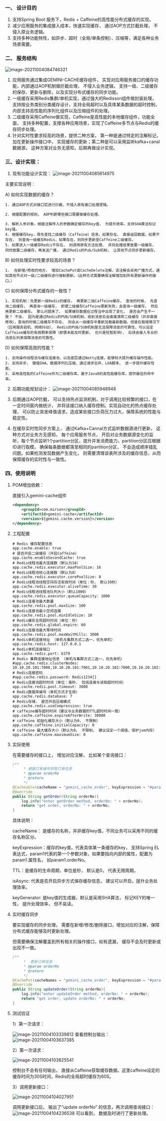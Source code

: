 ### 一、 设计目的

1. 支持Spring Boot 服务下，Redis + Caffeine的高性能分布式缓存的实现。
2. 减少应用服务的集成接入成本，快速实现缓存， 通过AOP方式拦截处理， 不侵入原业务逻辑。
3. 支持多种功能特性，如异步、超时（全局/单条控制）、压缩等，满足各种业务场景需要。

### 二、 服务结构

![image-20211004084746321](docs/images/image-20211004084746321.png)

1. 应用服务通过集成GEMINI-CACHE缓存组件， 实现对应用服务接口的缓存功能，内部通过AOP机制做拦截处理， 不侵入业务逻辑， 支持一级、二级缓存的保存、更新与删除，以及实现分布式缓存的同步功能。
2. 一级缓存采用Redis集群/单机实现，通过强大的Redisson组件做封装处理， 支持按业务类别分类缓存设计，支持全局超时以及具体某条数据的超时控制，内部支持高性能的序列化组件以及压缩组件的处理。
3. 二级缓存采用Caffeine做实现，Caffeine是高性能的本地缓存组件，功能全面， 支持多种配置，支撑各种应用场景，实现了Caffeine多节点与Redis的缓存同步处理。
4. 针对实时性要求较高的场景，提供二种方案， 第一种是通过特定的注解标记， 加在更新操作接口中， 实现缓存的更新；第二种是可以采用监听kafka+canal数据源， 这种方案对业务无感知，后期再做设计实现。



### 三、设计实现：

1. 现有功能设计实现：
   ![image-20211004085614975](docs/images/image-20211004085614975.png)

  主要实现说明：

  A) 如何实现数据的缓存？

    1. 通过AOP方式对接口层进行拦截，不侵入原有接口处理逻辑。

    2. 根据配置的规则， AOP判断哪些接口需要做缓存处理。

    3. 解析入参对象，根据注解传入的参数确定缓存的key值， 为提升效率，支持SHA算法标记key值。
    4. 根据缓存key，首先查找二级缓存（Caffeine）信息，如果存在， 直接返回数据，如果不存在， 则查询一级缓存Redis，如果存在，则同步更新至Caffeine二级缓存。
    5. 如果进入一级缓存Redis不存在， 则调用原有方法处理， 并将处理结果放置一级缓存， 同时放置二级缓存，再发送广播， 通过Redis的Pub/Sub机制， 让其他节点同步更新缓存。

  B) 如何处理实时性要求较高的场景？

    1.  在新增/修改的地方， 增加CachePut或CacheDelete注解，该注解会采用广播方式，通知其他节点对一级/二级缓存进行强制更新。（此种方式需要确保注解增加到所有更新操作的接口。）

  C) 如何保障分布式缓存的一致性？

    1. 实现机制：先更新一级Redis的缓存， 再更新二级Caffeine缓存， 查询的时候， 先查询二级缓存， 再查询一级缓存， 即便二级缓存Caffeine更新失败，会查询一级缓存， 然后再更新二级缓存。 那么问题来了， 如果缓存数据在过程当中出现了变化， 是否会产生不一致？ 不会， 因为是通过Redis的PUB/SUB机制，收到消息后会直接清除二级缓存（并非直接修改），查询的时候二级缓存不存在， 则会从一级缓存中重新加载最新数据。但是在极端情况下（应用服务宕机、网络抖动）， Redis的PUB/SUB机制是无法保障消息的可靠性，可以设定Caffeine缓存的有效期来保障（即便未能及时更新， 也只是短暂影响）， 后续会接入专业的消息队列来保障消息的可靠性。

  D) 如何保障高效的性能？

    1. 支持操作线程池与缓存连接池，以及底层通过Netty连接，能够较大提升缓存操作性能。
    2. 支持异步， 键值SHA，数据序列化压缩，通过请求合并，LUA脚本， 进一步提升缓存性能。
    3. 采用高性能的Caffeine作为二级缓存库，基于Java8的高性能缓存库，提供最佳的命中率。

  


2. 后期功能规划设计：
   ![image-20211004085948948](docs/images/image-20211004085948948.png)

3. 后期通过AOP拦截， 可以支持热点监测机制，对于调用比较频繁的接口，在一定时间窗内做统计， 并将该接口纳入缓存控制。实现自动化的热点缓存处理， 可以防止突发峰值请求，造成某些接口负荷压力过大，保障系统的性能与稳定性。

4. 在缓存实时性同步方案上， 通过Kafka+Cannal方式监听数据源进行更新， 这种方式对业务方无感知， 每个应用服务节点， 开启对业务数据源变化的监听，每个节点监听1个partition分区，提升并发消费能力，partition分区应根据ID进行取模， 确保每条数据都落至相同的partition分区， 不会造成顺序错乱问题。如果检测发现数据产生变化， 则需要清理该表所涉及的缓存信息，从而保障缓存的实时性与一致性。

### 四、使用说明

1. POM增加依赖：

   直接引入gemini-cache组件

   ```xml
   <dependency>
       <groupId>com.mirson</groupId>
       <artifactId>gemini-cache</artifactId>
       <version>${gemini.cache.version}</version>
   </dependency>
   ```

2. 工程配置

   ```properties
   # Redis 缓存配置信息
   app.cache.enable: true
   # 是否开启二级缓存（开启Caffeine）
   app.cache.enableSecondCache: true
   # Redis线程池最大连接数（默认为16）
   app.cache.redis.executor.maxPoolSize: 16
   # Redis线程池核心连接数（默认为8）
   app.cache.redis.executor.corePoolSize: 8
   # Redis线程池线程空闲存活有效时间（单位：秒， 默认30秒）
   app.cache.redis.executor.aliveTime: 30
   # Redis线程池线程池队列大小（默认1000）
   app.cache.redis.executor.queueCapacity: 1000
   # Redis连接池最大数量
   app.cache.redis.pool.maxSize: 100
   # Redis连接池最小空闲连接
   app.cache.redis.pool.minIdleSize: 10
   # Redis缓存全局超时时间（单位：秒）
   app.cache.redis.global.expire: 60
   # Redis连接池最大等待时间
   app.cache.redis.pool.maxWaitMills: 3000
   # Redis单机连接地址 （单机与集群方式二选一，优先单机）
   app.cache.redis.host: 127.0.0.1
   # Redis单机连接端口
   app.cache.redis.port: 6379
   # Redis 集群连接地址信息 （单机与集群方式二选一，优先单机）
   #app.cache.redis.clusterNodes: 10.10.20.101:7000,10.10.20.101:7001,10.10.20.102:7000,10.10.20.102:7001,10.10.20.103:7000,10.10.20.103:7001
   # Redis连接密码
   #app.cache.redis.password: Redis1234{}
   # Redis连接池超时时间（单位：毫秒， 包括连接与读取超时时间）
   app.cache.redis.pool.timeout: 3000
   # Redis数据库编号（单机方式才生效）
   app.cache.redis.database: 7
   # Redis存储， 是否开启压缩模式
   app.cache.redis.useCompression: true
   # caffeine缓存超时时间（建议与业务数据的TTL超时时间一致）
   app.cache.caffeine.expireAfterWrite: 30000
   # caffeine 初始化缓存大小（默认为0， 不限制）
   app.cache.caffeine.initialCapacity: 0
   # caffeine 最大缓存大小（默认为0， 不限制， 建议设定一个阈值，保护jvm内存）
   app.cache.caffeine.maximumSize: 0
   ```

3. 实际使用

   在需要缓存的接口上， 增加对应注解， 比如某个查询接口：

   ```java
   /**
        * 根据订单编号获取订单信息
        * @param orderNo
        * @return
        */
   @Cacheable(cacheName = "gemini_cache_order", keyExpression = "#param1", TTL = 10)
   @Override
   public String getOrder(String orderNo){
       log.info("enter getOrder method, orderNo: " + orderNo);
       return "get order, orderNo: " + orderNo;
   }
   ```

   具体说明：

   cacheName： 是缓存的名称，并非缓存key值，不同业务可以采用不同的缓存名称区分。

   keyExpression：缓存的key值，代表具体某一条缓存的key， 支持Spring EL表达式，param1代表的第一个参数对象，如果要指向内部的属性，配置为param1.属性名， 如param1.orderNo。

   TTL：是缓存的生命周期，单位是秒， 默认是0， 代表无限周期。

   isAsync:  代表是否开启异步方式保存缓存信息， 建议可以开启，提升业务处理效率。

   keyGenerator: 是key值的生成器，默认是采用SHA算法， 标记KEY的唯一性， 提升处理效率， 但不易读。

4. 实时缓存同步

   要实现缓存的同步处理， 需要在新增/修改/删除接口，增加对应的注解，保障分布式缓存能够及时更新处理。

   但需要确保注解覆盖到所有相关的操作接口，如有遗漏， 缓存不会及时更新或出现不一致。

   ```java
   /**
        *  更新订单信息
        * @param orderNo
        * @return
        */
   @CachePut(cacheNames = "gemini_cache_order", keyExpression = "#param1", TTL = 10)
   @Override
   public String updateOrder(String orderNo){
       log.info("enter updateOrder method, orderNo: " + orderNo);
       return "get order, update orderNo: " + orderNo;
   }
   ```

5. 测试验证

   1）第一次请求：

   ![image-20211004103339812](docs/images/image-20211004103339812.png)
   查看控制台输出：
   ![image-20211004103637385](docs/images/image-20211004103637385.png)

   2）第一次请求：

   ![image-20211004103825541](docs/images/image-20211004103825541.png)

   控制台不会有任何输出， 直接从Caffeine获取缓存数据。这里caffeine设定的缓存时间为30S时间，Redis的全局超时缓存为60S。

   3）调用更新接口：

   ![image-20211004104027951](docs/images/image-20211004104027951.png)

   调用更新接口后， 输出了“update orderNo” 的信息，再次调用查询接口：
   ![image-20211004104236538](docs/images/image-20211004104236538.png)
   可以看到， 数据及时进行了更新处理。






